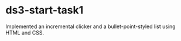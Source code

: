 # ds3-start-task1
Implemented an incremental clicker and a bullet-point-styled list using HTML and CSS.

